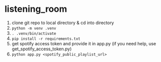 # listening_room

1) clone git repo to local directory & cd into directory
2) `python -m venv .venv`
3) `. .venv/bin/activate`
4) `pip install -r requirements.txt`
5) get spotify access token and provide it in app.py (if you need help, use get_spotify_access_token.py)
6) `python app.py <spotify_public_playlist_url>`